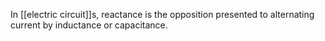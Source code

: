 In [[electric circuit]]s, reactance is the opposition presented to alternating current by inductance or capacitance.